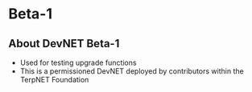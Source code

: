 # Beta-1
## About DevNET Beta-1
- Used for testing upgrade functions
- This is a permissioned DevNET deployed by contributors within the TerpNET Foundation